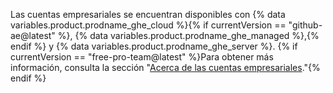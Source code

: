 Las cuentas empresariales se encuentran disponibles con {% data variables.product.prodname_ghe_cloud %}{% if currentVersion == "github-ae@latest" %}, {% data variables.product.prodname_ghe_managed %},{% endif %} y {% data variables.product.prodname_ghe_server %}. {% if currentVersion == "free-pro-team@latest" %}Para obtener más información, consulta la sección "[Acerca de las cuentas empresariales](/articles/about-enterprise-accounts)."{% endif %}
